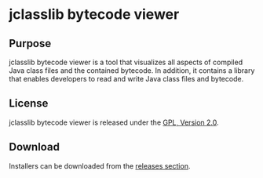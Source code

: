 # jclasslib bytecode viewer

## Purpose

jclasslib bytecode viewer is a tool that visualizes all aspects of compiled Java class files and the contained bytecode. In addition, it contains a library that enables developers to read and write Java class files and bytecode.

## License

jclasslib bytecode viewer is released under the [GPL, Version 2.0](https://www.gnu.org/licenses/gpl-2.0.html).


## Download

Installers can be downloaded from the [releases section](https://github.com/ingokegel/jclasslib/releases).
